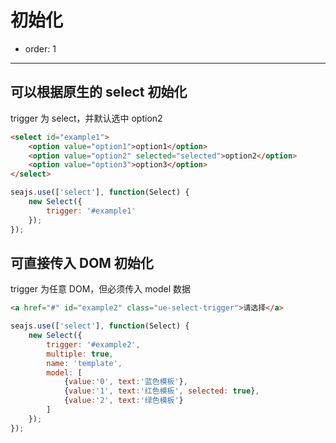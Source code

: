 # 初始化

- order: 1

----

<script>
seajs.use('select.css');
</script>

## 可以根据原生的 select 初始化

trigger 为 select，并默认选中 option2

````html
<select id="example1">
    <option value="option1">option1</option>
    <option value="option2" selected="selected">option2</option>
    <option value="option3">option3</option>
</select>
````

````javascript
seajs.use(['select'], function(Select) {
    new Select({
        trigger: '#example1'
    });
});
````

## 可直接传入 DOM 初始化

trigger 为任意 DOM，但必须传入 model 数据

````html
<a href="#" id="example2" class="ue-select-trigger">请选择</a>
````

````javascript
seajs.use(['select'], function(Select) {
    new Select({
        trigger: '#example2',
        multiple: true,
        name: 'template',
        model: [
            {value:'0', text:'蓝色模板'},
            {value:'1', text:'红色模板', selected: true},
            {value:'2', text:'绿色模板'}
        ]
    });
});
````

